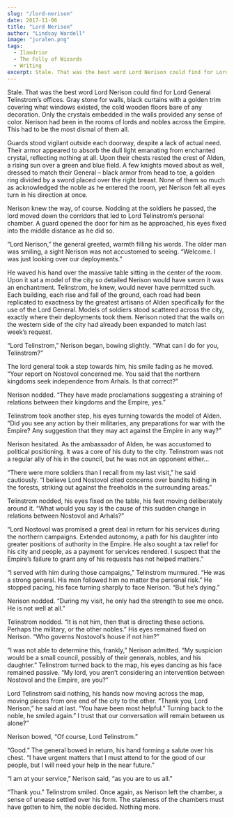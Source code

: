 ```yaml
---
slug: "/lord-nerison"
date: 2017-11-06
title: "Lord Nerison"
author: "Lindsay Wardell"
image: "juralen.png"
tags:
  - Ilandrior
  - The Folly of Wizards
  - Writing
excerpt: Stale. That was the best word Lord Nerison could find for Lord General Telinstrom’s offices.
---
```

Stale. That was the best word Lord Nerison could find for Lord General Telinstrom’s offices. Gray stone for walls, black curtains with a golden trim covering what windows existed, the cold wooden floors bare of any decoration. Only the crystals embedded in the walls provided any sense of color. Nerison had been in the rooms of lords and nobles across the Empire. This had to be the most dismal of them all.

Guards stood vigilant outside each doorway, despite a lack of actual need. Their armor appeared to absorb the dull light emanating from enchanted crystal, reflecting nothing at all. Upon their chests rested the crest of Alden, a rising sun over a green and blue field. A few knights moved about as well, dressed to match their General – black armor from head to toe, a golden ring divided by a sword placed over the right breast. None of them so much as acknowledged the noble as he entered the room, yet Nerison felt all eyes turn in his direction at once.

Nerison knew the way, of course. Nodding at the soldiers he passed, the lord moved down the corridors that led to Lord Telinstrom’s personal chamber. A guard opened the door for him as he approached, his eyes fixed into the middle distance as he did so.

“Lord Nerison,” the general greeted, warmth filling his words. The older man was smiling, a sight Nerison was not accustomed to seeing. “Welcome. I was just looking over our deployments.”

He waved his hand over the massive table sitting in the center of the room. Upon it sat a model of the city so detailed Nerison would have sworn it was an enchantment. Telinstrom, he knew, would never have permitted such. Each building, each rise and fall of the ground, each road had been replicated to exactness by the greatest artisans of Alden specifically for the use of the Lord General. Models of soldiers stood scattered across the city, exactly where their deployments took them. Nerison noted that the walls on the western side of the city had already been expanded to match last week’s request.

“Lord Telinstrom,” Nerison began, bowing slightly. “What can I do for you, Telinstrom?”

The lord general took a step towards him, his smile fading as he moved. “Your report on Nostovol concerned me. You said that the northern kingdoms seek independence from Arhals. Is that correct?”

Nerison nodded. “They have made proclamations suggesting a straining of relations between their kingdoms and the Empire, yes.”

Telinstrom took another step, his eyes turning towards the model of Alden. “Did you see any action by their militaries, any preparations for war with the Empire? Any suggestion that they may act against the Empire in any way?”

Nerison hesitated. As the ambassador of Alden, he was accustomed to political positioning. It was a core of his duty to the city. Telinstrom was not a regular ally of his in the council, but he was not an opponent either…

“There were more soldiers than I recall from my last visit,” he said cautiously. “I believe Lord Nostovol cited concerns over bandits hiding in the forests, striking out against the freeholds in the surrounding areas.”

Telinstrom nodded, his eyes fixed on the table, his feet moving deliberately around it. “What would you say is the cause of this sudden change in relations between Nostovol and Arhals?”

“Lord Nostovol was promised a great deal in return for his services during the northern campaigns. Extended autonomy, a path for his daughter into greater positions of authority in the Empire. He also sought a tax relief for his city and people, as a payment for services rendered. I suspect that the Empire’s failure to grant any of his requests has not helped matters.”

“I served with him during those campaigns,” Telinstrom murmured. “He was a strong general. His men followed him no matter the personal risk.” He stopped pacing, his face turning sharply to face Nerison. “But he’s dying.”

Nerison nodded. “During my visit, he only had the strength to see me once. He is not well at all.”

Telinstrom nodded. “It is not him, then that is directing these actions. Perhaps the military, or the other nobles.” His eyes remained fixed on Nerison. “Who governs Nostovol’s house if not him?”

“I was not able to determine this, frankly,” Nerison admitted. “My suspicion would be a small council, possibly of their generals, nobles, and his daughter.” Telinstrom turned back to the map, his eyes dancing as his face remained passive. “My lord, you aren’t considering an intervention between Nostovol and the Empire, are you?”

Lord Telinstrom said nothing, his hands now moving across the map, moving pieces from one end of the city to the other. “Thank you, Lord Nerison,” he said at last. “You have been most helpful.” Turning back to the noble, he smiled again.” I trust that our conversation will remain between us alone?”

Nerison bowed, “Of course, Lord Telinstrom.”

“Good.” The general bowed in return, his hand forming a salute over his chest. “I have urgent matters that I must attend to for the good of our people, but I will need your help in the near future.”

“I am at your service,” Nerison said, “as you are to us all.”

“Thank you.” Telinstrom smiled. Once again, as Nerison left the chamber, a sense of unease settled over his form. The staleness of the chambers must have gotten to him, the noble decided. Nothing more.